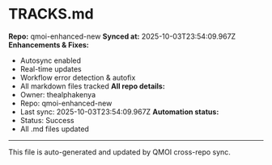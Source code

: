 # TRACKS.md

**Repo:** qmoi-enhanced-new
**Synced at:** 2025-10-03T23:54:09.967Z
**Enhancements & Fixes:**
- Autosync enabled
- Real-time updates
- Workflow error detection & autofix
- All markdown files tracked
**All repo details:**
- Owner: thealphakenya
- Repo: qmoi-enhanced-new
- Last sync: 2025-10-03T23:54:09.967Z
**Automation status:**
- Status: Success
- All .md files updated
---
This file is auto-generated and updated by QMOI cross-repo sync.
